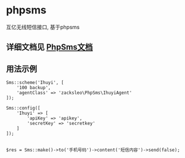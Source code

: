 # phpsms
互亿无线短信接口, 基于phpsms

## 详细文档见 [PhpSms文档](https://github.com/toplan/phpsms/blob/master/README.md)

## 用法示例
```
Sms::scheme('Ihuyi', [
    '100 backup',
    'agentClass' => 'zacksleo\PhpSms\IhuyiAgent'
]);        

Sms::config([
    'Ihuyi' => [
        'apiKey' => 'apikey',
        'secretKey' => 'secretkey'
    ]
]);
     

$res = Sms::make()->to('手机号码')->content('短信内容')->send(false);
     
```

